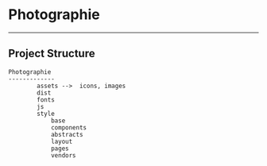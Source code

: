 # Photographie
------------------
Project Structure
------------------
```
Photographie
-------------
		assets -->	icons, images	
		dist
		fonts
		js
		style
			base
			components
			abstracts
			layout
			pages
			vendors
```

